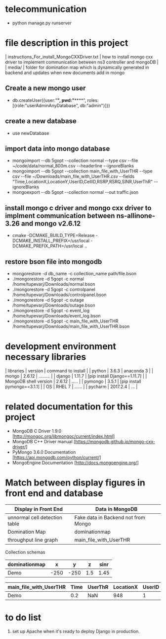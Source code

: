 # telecommunication

+ python manage.py runserver

# file description in this project
| instructions_For_install_MongoCXXDriver.txt | how to install mongo cxx driver to implement communication between ns3 controller and mongoDB |
| media/ | folder for domination map which is dynamically generated in backend and updates when new documents add in mongo


## Create a new mongo user
+ db.createUser({user:"**", pwd:"******", roles:[{role:"userAdminAnyDatabase", db:"admin"}]})

## create a new database
+ use newDatabase

## import data into mongo database
+ mongoimport --db 5gopt --collection normal --type csv --file ~/code/data/normal_800m.csv --headerline --ignoreBlanks
+ mongoimport --db 5gopt --collection main_file_with_UserTHR --type csv --file ~/Downloads/main_file_with_UserTHR.csv --fields "Time,LocationX,LocationY,UserID,CellID,RSRP,RSRQ,SINR,UserThR" --ignoreBlanks
+ mongoexport --db 5gopt --collection normal --out traffic.json

## install mongo c driver and mongo cxx driver to implment communication between ns-allinone-3.26 and mongo v2.6.12
+ cmake -DCMAKE_BUILD_TYPE=Release -DCMAKE_INSTALL_PREFIX=/usr/local -DCMAKE_PREFIX_PATH=/usr/local ..

## restore bson file into mongodb
* mongorestore -d db_name -c collection_name path/file.bson
* ./mongorestore -d 5gopt -c normal /home/tupevarj/Downloads/normal.bson
* ./mongorestore -d 5gopt -c controlpanel /home/tupevarj/Downloads/controlpanel.bson
* ./mongorestore -d 5gopt -c outage /home/tupevarj/Downloads/outage.bson
* ./mongorestore -d 5gopt -c event_log /home/tupevarj/Downloads/event_log.bson
* ./mongorestore -d 5gopt -c main_file_with_UserTHR /home/tupevarj/Downloads/main_file_with_UserTHR.bson

# development environment necessary libraries
| libraries | version | command to install |
| python    | 3.6.3   |  anaconda 3        |
| mongo     | 2.6.12  |  .........         |
| django    | 1.11.7  | [pip install Django==1.11.7] |
| MongoDB shell version | 2.6.12 | ..... |
| pymongo   | 3.5.1   | [pip install pymongo==3.1.1] |
| OS | RHEL 7 | ...... |
| pycharm | 2017.2.4 | ... |

# related documentation for this project
* MongoDB C Driver 1.9.0 [http://mongoc.org/libmongoc/current/index.html]
* MongoDB C++ Driver manual [https://mongodb.github.io/mongo-cxx-driver/]
* PyMongo 3.6.0 Documentation [https://api.mongodb.com/python/current/]
* MongoEngine Documentation [http://docs.mongoengine.org/]

# Match between display figures in front end and database

| Display in Front End          | Data in MongoDB                     |
| ----------------------------- | ----------------------------------- |
| unnormal cell detection table | Fake data in Backend not from Mongo |
| Domination Map                | dominationmap                       |
| throughput line graph         | main_file_with_UserTHR              |

Collection schemas

| dominationmap |   x   |   y   |   z   |  sinr  |
| ------------- | ----- | ----- | ----- | ------ |
|     Demo      | -250  | -250  | 1.5   |  1.45  |

| main_file_with_UserTHR | Time | UserThR | LocationX | UserID | CellID | RSRP | RSRQ | SINR | LocationY |
| ---------------------- | ---- | ------- | --------- | ------ | ------ | ---- | ---- | ---- | --------- |
| Demo                   | 0.2  | NaN     |   948     |  1     | 1      | -113 | NaN  |  NaN |  1429     |




 

# to do list
1.  set up Apache when it's ready to deploy Django in production.
